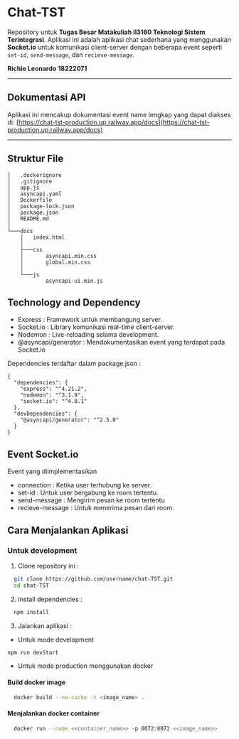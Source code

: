 # Chat-TST

Repository untuk **Tugas Besar Matakuliah II3160 Teknologi Sistem Terintegrasi**. Aplikasi ini adalah aplikasi chat sederhana yang menggunakan **Socket.io** untuk komunikasi client-server dengan beberapa event seperti `set-id`, `send-message`, dan `recieve-message`.

**Richie Leonardo**
**18222071**

---
## Dokumentasi API

Aplikasi ini mencakup dokumentasi event name lengkap yang dapat diakses di:
[https://chat-tst-production.up.railway.app/docs](https://chat-tst-production.up.railway.app/docs)

---

## Struktur File

```plaintext
│   .dockerignore
│   .gitignore
│   app.js
│   asyncapi.yaml
│   Dockerfile
│   package-lock.json
│   package.json
│   README.md
│
└───docs
    │   index.html
    │
    ├───css
    │       asyncapi.min.css
    │       global.min.css
    │
    └───js
            asyncapi-ui.min.js
```

## Technology and Dependency

- Express : Framework untuk membangung server.
- Socket.io : Library komunikasi real-time client-server.
- Nodemon : Live-reloading selama development.
- @asyncapi/generator : Mendokumentasikan event yang terdapat pada Socket.io 

Dependencies terdaftar dalam package.json : 
```plaintext
{
  "dependencies": {
    "express": "^4.21.2",
    "nodemon": "^3.1.9",
    "socket.io": "^4.8.1"
  },
  "devDependencies": {
    "@asyncapi/generator": "^2.5.0"
  }
}
```

## Event Socket.io

Event yang diimplementasikan 
- connection : Ketika user terhubung ke server.
- set-id : Untuk user bergabung ke room tertentu.
- send-message : Mengirim pesan ke room tertentu
- recieve-message : Untuk menerima pesan dari room.


## Cara Menjalankan Aplikasi

### Untuk development

1. Clone repository ini : 

```bash
  git clone https://github.com/username/chat-TST.git
  cd chat-TST
```

2. Install dependencies :
 ```bash
   npm install
```

3. Jalankan aplikasi :
- Untuk mode development
```bash
npm run devStart
```
- Untuk mode production menggunakan docker
#### Build docker image
```bash
  docker build --no-cache -t <image_name> .
```

#### Menjalankan docker container
```bash
  docker run --name <<container_name>> -p 8072:8072 <<image_name>>
```



